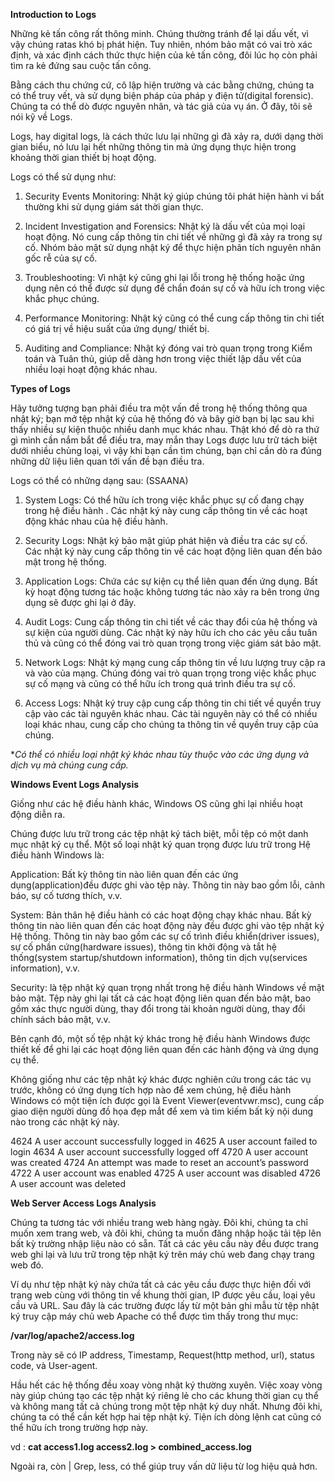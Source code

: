 **Introduction to Logs**

Những kẻ tấn công rất thông minh. Chúng thường tránh để lại dấu vết, vì vậy chúng ratas khó bị phát hiện. Tuy nhiên, nhóm bảo mật có vai trò xác định, và xác định cách thức thực hiện của kẻ tấn công, đôi lúc họ còn phải tìm ra kẻ đứng sau cuộc tấn công.

Bằng cách thu chứng cứ, cô lập hiện trường và các bằng chứng, chúng ta có thể truy vết, và sử dụng biện pháp của pháp y điện tử(digital forensic).
Chúng ta có thể dò được nguyên nhân, và tác giả của vụ án. Ở đây, tôi sẽ nói kỹ về Logs.

Logs, hay digital logs, là cách thức lưu lại những gì đã xảy ra, dưới dạng thời gian biểu, nó lưu lại hết những thông tin mà ứng dụng thực hiện trong khoảng thời gian thiết bị hoạt động.

Logs có thể sử dụng như:

1. Security Events Monitoring: Nhật ký giúp chúng tôi phát hiện hành vi bất thường khi sử dụng giám sát thời gian thực.

2. Incident Investigation and Forensics: Nhật ký là dấu vết của mọi loại hoạt động. Nó cung cấp thông tin chi tiết về những gì đã xảy ra trong sự cố. Nhóm bảo mật sử dụng nhật ký để thực hiện phân tích nguyên nhân gốc rễ của sự cố.

3. Troubleshooting: Vì nhật ký cũng ghi lại lỗi trong hệ thống hoặc ứng dụng nên có thể được sử dụng để chẩn đoán sự cố và hữu ích trong việc khắc phục chúng.

4. Performance Monitoring: Nhật ký cũng có thể cung cấp thông tin chi tiết có giá trị về hiệu suất của ứng dụng/ thiết bị.

5. Auditing and Compliance: Nhật ký đóng vai trò quan trọng trong Kiểm toán và Tuân thủ, giúp dễ dàng hơn trong việc thiết lập dấu vết của nhiều loại hoạt động khác nhau.

**Types of Logs**

Hãy tưởng tượng bạn phải điều tra một vấn đề trong hệ thống thông qua nhật ký; bạn mở tệp nhật ký của hệ thống đó và bây giờ bạn bị lạc sau khi thấy nhiều sự kiện thuộc nhiều danh mục khác nhau. Thật khó để dò ra thứ gì mình cần nắm bắt để điều tra, may mắn thay Logs được lưu trữ tách biệt dưới nhiều chủng loại, vì vậy khi bạn cần tìm chúng, bạn chỉ cần dò ra đúng những dữ liệu liên quan tới vấn đề bạn điều tra.

Logs có thể có những dạng sau:
(SSAANA)

1. System Logs: Có thể hữu ích trong việc khắc phục sự cố đang chạy trong hệ điều hành . Các nhật ký này cung cấp thông tin về các hoạt động khác nhau của hệ điều hành.

2. Security Logs: Nhật ký bảo mật giúp phát hiện và điều tra các sự cố. Các nhật ký này cung cấp thông tin về các hoạt động liên quan đến bảo mật trong hệ thống.

3. Application Logs: Chứa các sự kiện cụ thể liên quan đến ứng dụng. Bất kỳ hoạt động tương tác hoặc không tương tác nào xảy ra bên trong ứng dụng sẽ được ghi lại ở đây.

4. Audit Logs: Cung cấp thông tin chi tiết về các thay đổi của hệ thống và sự kiện của người dùng. Các nhật ký này hữu ích cho các yêu cầu tuân thủ và cũng có thể đóng vai trò quan trọng trong việc giám sát bảo mật.

5. Network Logs: Nhật ký mạng cung cấp thông tin về lưu lượng truy cập ra và vào của mạng. Chúng đóng vai trò quan trọng trong việc khắc phục sự cố mạng và cũng có thể hữu ích trong quá trình điều tra sự cố.

6. Access Logs: Nhật ký truy cập cung cấp thông tin chi tiết về quyền truy cập vào các tài nguyên khác nhau. Các tài nguyên này có thể có nhiều loại khác nhau, cung cấp cho chúng ta thông tin về quyền truy cập của chúng.

**Có thể có nhiều loại nhật ký khác nhau tùy thuộc vào các ứng dụng và dịch vụ mà chúng cung cấp.*

**Windows Event Logs Analysis**

Giống như các hệ điều hành khác, Windows OS cũng ghi lại nhiều hoạt động diễn ra. 

Chúng được lưu trữ trong các tệp nhật ký tách biệt, mỗi tệp có một danh mục nhật ký cụ thể. Một số loại nhật ký quan trọng được lưu trữ trong Hệ điều hành Windows là:

Application: Bất kỳ thông tin nào liên quan đến các ứng dụng(application)đều được ghi vào tệp này. Thông tin này bao gồm lỗi, cảnh báo, sự cố tương thích, v.v.

System: Bản thân hệ điều hành có các hoạt động chạy khác nhau. Bất kỳ thông tin nào liên quan đến các hoạt động này đều được ghi vào tệp nhật ký Hệ thống. Thông tin này bao gồm các sự cố trình điều khiển(driver issues), sự cố phần cứng(hardware issues), thông tin khởi động và tắt hệ thống(system startup/shutdown information), thông tin dịch vụ(services information), v.v.

Security: là tệp nhật ký quan trọng nhất trong hệ điều hành Windows về mặt bảo mật. Tệp này ghi lại tất cả các hoạt động liên quan đến bảo mật, bao gồm xác thực người dùng, thay đổi trong tài khoản người dùng, thay đổi chính sách bảo mật, v.v.

Bên cạnh đó, một số tệp nhật ký khác trong hệ điều hành Windows được thiết kế để ghi lại các hoạt động liên quan đến các hành động và ứng dụng cụ thể.

Không giống như các tệp nhật ký khác được nghiên cứu trong các tác vụ trước, không có ứng dụng tích hợp nào để xem chúng, hệ điều hành Windows có một tiện ích được gọi là Event Viewer(eventvwr.msc), cung cấp giao diện người dùng đồ họa đẹp mắt để xem và tìm kiếm bất kỳ nội dung nào trong các nhật ký này.

4624	A user account successfully logged in
4625	A user account failed to login
4634	A user account successfully logged off
4720	A user account was created
4724	An attempt was made to reset an account’s password
4722	A user account was enabled
4725	A user account was disabled
4726	A user account was deleted

**Web Server Access Logs Analysis**

Chúng ta tương tác với nhiều trang web hàng ngày. Đôi khi, chúng ta chỉ muốn xem trang web, và đôi khi, chúng ta muốn đăng nhập hoặc tải tệp lên bất kỳ trường nhập liệu nào có sẵn. Tất cả các yêu cầu này đều được trang web ghi lại và lưu trữ trong tệp nhật ký trên máy chủ web đang chạy trang web đó.

Ví dụ như tệp nhật ký này chứa tất cả các yêu cầu được thực hiện đối với trang web cùng với thông tin về khung thời gian, IP được yêu cầu, loại yêu cầu và URL. Sau đây là các trường được lấy từ một bản ghi mẫu từ tệp nhật ký truy cập máy chủ web Apache có thể được tìm thấy trong thư mục:

**/var/log/apache2/access.log**

Trong này sẽ có IP address, Timestamp, Request(http method, url), status code, và User-agent.

Hầu hết các hệ thống đều xoay vòng nhật ký thường xuyên. Việc xoay vòng này giúp chúng tạo các tệp nhật ký riêng lẻ cho các khung thời gian cụ thể và không mang tất cả chúng trong một tệp nhật ký duy nhất. Nhưng đôi khi, chúng ta có thể cần kết hợp hai tệp nhật ký. Tiện ích dòng lệnh cat cũng có thể hữu ích trong trường hợp này.

vd : **cat access1.log access2.log > combined_access.log**

Ngoài ra, còn | Grep, less, có thể giúp truy vấn dữ liệu từ log hiệu quả hơn.





